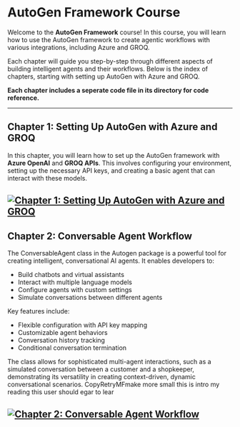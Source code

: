 # AutoGen Framework Course

Welcome to the **AutoGen Framework** course! In this course, you will learn how to use the AutoGen framework to create agentic workflows with various integrations, including Azure and GROQ.

Each chapter will guide you step-by-step through different aspects of building intelligent agents and their workflows. Below is the index of chapters, starting with setting up AutoGen with Azure and GROQ.

**Each chapter includes a seperate code file in its directory for code reference.**


---

## Chapter 1: Setting Up AutoGen with Azure and GROQ

In this chapter, you will learn how to set up the AutoGen framework with **Azure OpenAI** and **GROQ APIs**. This involves configuring your environment, setting up the necessary API keys, and creating a basic agent that can interact with these models.

[![Chapter 1: Setting Up AutoGen with Azure and GROQ](https://img.shields.io/badge/Chapter%201%3A%20Setting%20Up%20AutoGen%20with%20Azure%20and%20GROQ-blue?style=for-the-badge)](./1.Autogen%20and%20LLM%20Setup)
---

## Chapter 2: Conversable Agent Workflow

The ConversableAgent class in the Autogen package is a powerful tool for creating intelligent, conversational AI agents. It enables developers to:

- Build chatbots and virtual assistants
- Interact with multiple language models
- Configure agents with custom settings
- Simulate conversations between different agents

Key features include:

- Flexible configuration with API key mapping
- Customizable agent behaviors
- Conversation history tracking
- Conditional conversation termination

The class allows for sophisticated multi-agent interactions, such as a simulated conversation between a customer and a shopkeeper, demonstrating its versatility in creating context-driven, dynamic conversational scenarios. CopyRetryMFmake more small this is intro my reading this user should egar to lear

[![Chapter 2: Conversable Agent Workflow](https://img.shields.io/badge/Chapter%202%3A%20Conversable%20Agent%20Workflow-blue?style=for-the-badge)](./1.Autogen%20and%20LLM%20Setup)
---
